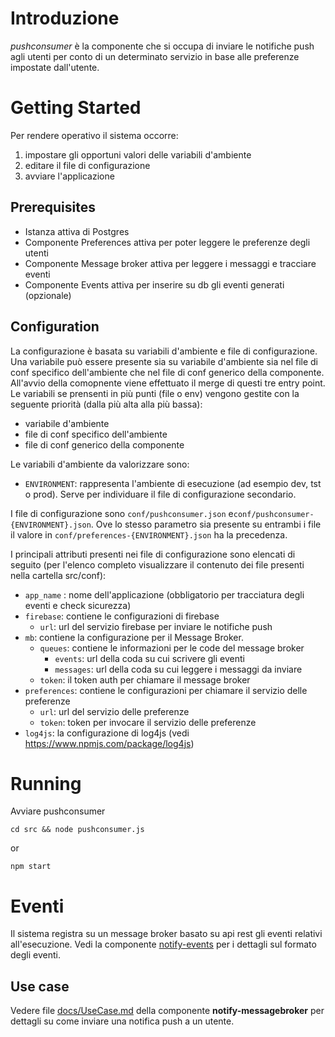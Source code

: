 # Introduzione

*pushconsumer* è la componente che si occupa di inviare le notifiche push agli utenti per conto di un determinato servizio in base alle preferenze impostate dall'utente.

# Getting Started

Per rendere operativo il sistema occorre:
1. impostare gli opportuni valori delle variabili d'ambiente
1. editare il file di configurazione
1. avviare l'applicazione

## Prerequisites

* Istanza attiva di Postgres
* Componente Preferences attiva per poter leggere le preferenze degli utenti
* Componente Message broker attiva per leggere i messaggi e tracciare eventi
* Componente Events attiva per inserire su db gli eventi generati (opzionale)

## Configuration
La configurazione è basata su variabili d'ambiente e file di configurazione. Una variabile può essere presente sia su variabile d'ambiente sia nel file di conf specifico dell'ambiente che nel file di conf generico della componente. All'avvio della comopnente viene effettuato il merge di questi tre entry point. Le variabili se prensenti in più punti (file o env) vengono gestite con la seguente priorità (dalla più alta alla più bassa):
* variabile d'ambiente
* file di conf specifico dell'ambiente
* file di conf generico della componente

Le variabili d'ambiente da valorizzare sono:
* `ENVIRONMENT`: rappresenta l'ambiente di esecuzione (ad esempio dev, tst o prod). Serve per individuare il file di configurazione secondario.

I file di configurazione sono `conf/pushconsumer.json` e`conf/pushconsumer-{ENVIRONMENT}.json`. Ove lo stesso parametro sia presente su entrambi i file il valore in `conf/preferences-{ENVIRONMENT}.json` ha la precedenza.

I principali attributi presenti nei file di configurazione sono elencati di seguito (per l'elenco completo visualizzare il contenuto dei file presenti nella cartella src/conf):

* `app_name` : nome dell'applicazione (obbligatorio per tracciatura degli eventi e check sicurezza)
* `firebase`: contiene le configurazioni di firebase
    * `url`: url del servizio firebase per inviare le notifiche push
* `mb`: contiene la configurazione per il Message Broker.
    * `queues`: contiene le informazioni per le code del message broker
        * `events`: url della coda su cui scrivere gli eventi
        * `messages`: url della coda su cui leggere i messaggi da inviare
    * `token`: il token auth per chiamare il message broker
* `preferences`: contiene le configurazioni per chiamare il servizio delle preferenze
    * `url`: url del servizio delle preferenze
    * `token`: token per invocare il servizio delle preferenze
* `log4js`: la configurazione di log4js (vedi https://www.npmjs.com/package/log4js)

# Running

Avviare pushconsumer 
```
cd src && node pushconsumer.js
```

or

```
npm start
```

# Eventi
Il sistema registra su un message broker basato su api rest gli eventi relativi all'esecuzione. Vedi la componente [notify-events](https://github.com/csipiemonte/notify-events) per i dettagli sul formato degli eventi.

## Use case

Vedere file [docs/UseCase.md](https://github.com/csipiemonte/notify-messagebroker/blob/master/docs/UseCase.md) della componente **notify-messagebroker** per dettagli su come inviare una notifica push a un utente.